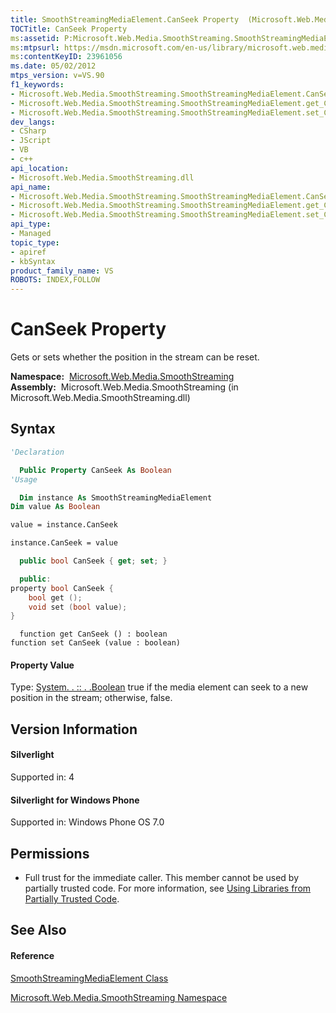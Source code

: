 ```yaml
---
title: SmoothStreamingMediaElement.CanSeek Property  (Microsoft.Web.Media.SmoothStreaming)
TOCTitle: CanSeek Property
ms:assetid: P:Microsoft.Web.Media.SmoothStreaming.SmoothStreamingMediaElement.CanSeek
ms:mtpsurl: https://msdn.microsoft.com/en-us/library/microsoft.web.media.smoothstreaming.smoothstreamingmediaelement.canseek(v=VS.90)
ms:contentKeyID: 23961056
ms.date: 05/02/2012
mtps_version: v=VS.90
f1_keywords:
- Microsoft.Web.Media.SmoothStreaming.SmoothStreamingMediaElement.CanSeek
- Microsoft.Web.Media.SmoothStreaming.SmoothStreamingMediaElement.get_CanSeek
- Microsoft.Web.Media.SmoothStreaming.SmoothStreamingMediaElement.set_CanSeek
dev_langs:
- CSharp
- JScript
- VB
- c++
api_location:
- Microsoft.Web.Media.SmoothStreaming.dll
api_name:
- Microsoft.Web.Media.SmoothStreaming.SmoothStreamingMediaElement.CanSeek
- Microsoft.Web.Media.SmoothStreaming.SmoothStreamingMediaElement.get_CanSeek
- Microsoft.Web.Media.SmoothStreaming.SmoothStreamingMediaElement.set_CanSeek
api_type:
- Managed
topic_type:
- apiref
- kbSyntax
product_family_name: VS
ROBOTS: INDEX,FOLLOW
---
```


# CanSeek Property

Gets or sets whether the position in the stream can be reset.

**Namespace:**  [Microsoft.Web.Media.SmoothStreaming](microsoft-web-media-smoothstreaming-namespace_1.md)  
**Assembly:**  Microsoft.Web.Media.SmoothStreaming (in Microsoft.Web.Media.SmoothStreaming.dll)

## Syntax

``` vb
'Declaration

  Public Property CanSeek As Boolean
'Usage

  Dim instance As SmoothStreamingMediaElement
Dim value As Boolean

value = instance.CanSeek

instance.CanSeek = value
```

``` csharp
  public bool CanSeek { get; set; }
```

``` c++
  public:
property bool CanSeek {
    bool get ();
    void set (bool value);
}
```

``` jscript
  function get CanSeek () : boolean
function set CanSeek (value : boolean)
```

#### Property Value

Type: [System. . :: . .Boolean](https://msdn.microsoft.com/en-us/library/a28wyd50\(v=vs.90\))  
true if the media element can seek to a new position in the stream; otherwise, false.  

## Version Information

#### Silverlight

Supported in: 4  

#### Silverlight for Windows Phone

Supported in: Windows Phone OS 7.0  

## Permissions

  - Full trust for the immediate caller. This member cannot be used by partially trusted code. For more information, see [Using Libraries from Partially Trusted Code](https://msdn.microsoft.com/en-us/library/8skskf63\(v=vs.90\)).

## See Also

#### Reference

[SmoothStreamingMediaElement Class](smoothstreamingmediaelement-class-microsoft-web-media-smoothstreaming_1.md)

[Microsoft.Web.Media.SmoothStreaming Namespace](microsoft-web-media-smoothstreaming-namespace_1.md)

